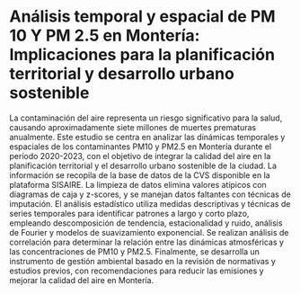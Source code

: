 # **Análisis temporal y espacial de PM 10 Y PM 2.5 en Montería: Implicaciones para la planificación territorial y desarrollo urbano sostenible**

La contaminación del aire representa un riesgo significativo para la salud, causando aproximadamente siete millones de muertes prematuras anualmente. Este estudio se centra en analizar las dinámicas temporales y espaciales de los contaminantes PM10 y PM2.5 en Montería durante el período 2020-2023, con el objetivo de integrar la calidad del aire en la planificación territorial y el desarrollo urbano sostenible de la ciudad. La información se recopila de la base de datos de la CVS disponible en la plataforma SISAIRE. La limpieza de datos elimina valores atípicos con diagramas de caja y z-scores, y se manejan datos faltantes con técnicas de imputación. El análisis estadístico utiliza medidas descriptivas y técnicas de series temporales para identificar patrones a largo y corto plazo, empleando descomposición de tendencia, estacionalidad y ruido, análisis de Fourier y modelos de suavizamiento exponencial. Se realizan análisis de correlación para determinar la relación entre las dinámicas atmosféricas y las concentraciones de PM10 y PM2.5. Finalmente, se desarrolla un instrumento de gestión ambiental basado en la revisión de normativas y estudios previos, con recomendaciones para reducir las emisiones y mejorar la calidad del aire en Montería.

```{tableofcontents}
```
